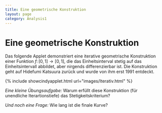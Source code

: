 ```yaml
---
title: Eine geometrische Konstruktion
layout: page
category: Analysis1
---
```


# Eine geometrische Konstruktion

Das folgende Applet demonstriert eine iterative geometrische Konstruktion einer Funktion $f\colon [0,1]\to[0,1]$, die das Einheitsinterval stetig auf das Einheitsintervall abbildet, aber nirgends differenzierbar ist. Die Konstruktion geht auf Hidefumi Katsuura zurück und wurde von ihm erst 1991 entdeckt.



{% include showcindyapplet.html url="images/Iterativ.html" %}




*Eine kleine Übungsaufgabe:* Warum erfüllt diese Konstruktion (für   unendliche Iterartionstiefe) das Stetigkeitskriterium?

*Und noch eine Frage:* Wie lang ist die finale Kurve?
